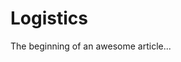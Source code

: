 <!-- START_METADATA
---
draft: True
---
END_METADATA -->
# Logistics

The beginning of an awesome article...
